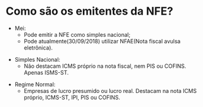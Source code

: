 # Como são os emitentes da NFE?

* Mei:
	- Pode emitir a NFE como simples nacional;
	- Pode atualmente(30/09/2018) utilizar NFAE(Nota fiscal avulsa eletrônica).

>

* Simples Nacional:
	- Não destacam ICMS próprio na nota fiscal, nem PIS ou COFINS. Apenas ISMS-ST.

>

* Regime Normal:
	- Empresas de lucro presumido ou lucro real.  Destacam na nota ICMS próprio, ICMS-ST, IPI, PIS ou COFINS.

